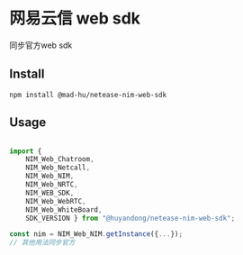 # 网易云信 web sdk
同步官方web sdk
## Install 
```nodejs
npm install @mad-hu/netease-nim-web-sdk
```
## Usage
``` javascript

import { 
    NIM_Web_Chatroom,
    NIM_Web_Netcall,
    NIM_Web_NIM,
    NIM_Web_NRTC,
    NIM_WEB_SDK,
    NIM_Web_WebRTC,
    NIM_Web_WhiteBoard,
    SDK_VERSION } from "@huyandong/netease-nim-web-sdk";

const nim = NIM_Web_NIM.getInstance({...});
// 其他用法同步官方
```
